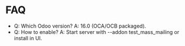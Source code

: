 # FAQ

- Q: Which Odoo version? A: 16.0 (OCA/OCB packaged).
- Q: How to enable? A: Start server with --addon test_mass_mailing or install in UI.
